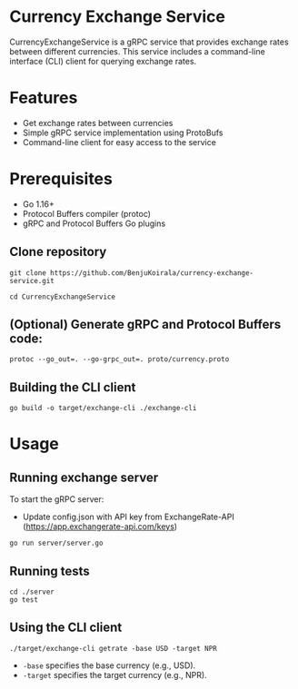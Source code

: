 # Currency Exchange Service

CurrencyExchangeService is a gRPC service that provides exchange rates between different currencies. This service includes a command-line interface (CLI) client for querying exchange rates.

# Features
* Get exchange rates between currencies
* Simple gRPC service implementation using ProtoBufs
* Command-line client for easy access to the service

# Prerequisites
* Go 1.16+
* Protocol Buffers compiler (protoc)
* gRPC and Protocol Buffers Go plugins

## Clone repository
```
git clone https://github.com/BenjuKoirala/currency-exchange-service.git
```
```
cd CurrencyExchangeService
```

## (Optional) Generate gRPC and Protocol Buffers code:
```
protoc --go_out=. --go-grpc_out=. proto/currency.proto
```

## Building the CLI client
```
go build -o target/exchange-cli ./exchange-cli
```

# Usage
## Running exchange server
To start the gRPC server:
* Update config.json with API key from ExchangeRate-API (https://app.exchangerate-api.com/keys)
```
go run server/server.go
```

## Running tests
```
cd ./server
go test
```

## Using the CLI client
```
./target/exchange-cli getrate -base USD -target NPR
```
* `-base` specifies the base currency (e.g., USD).
* `-target` specifies the target currency (e.g., NPR).


